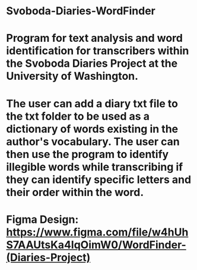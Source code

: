 # Svoboda-Diaries-WordFinder
#
# Program for text analysis and word identification for transcribers within the Svoboda Diaries Project at the University of Washington.
#
# The user can add a diary txt file to the txt folder to be used as a dictionary of words existing in the author's vocabulary. The user can then use the program to identify illegible words while transcribing if they can identify specific letters and their order within the word.
# Figma Design: https://www.figma.com/file/w4hUhS7AAUtsKa4IqOimW0/WordFinder-(Diaries-Project)